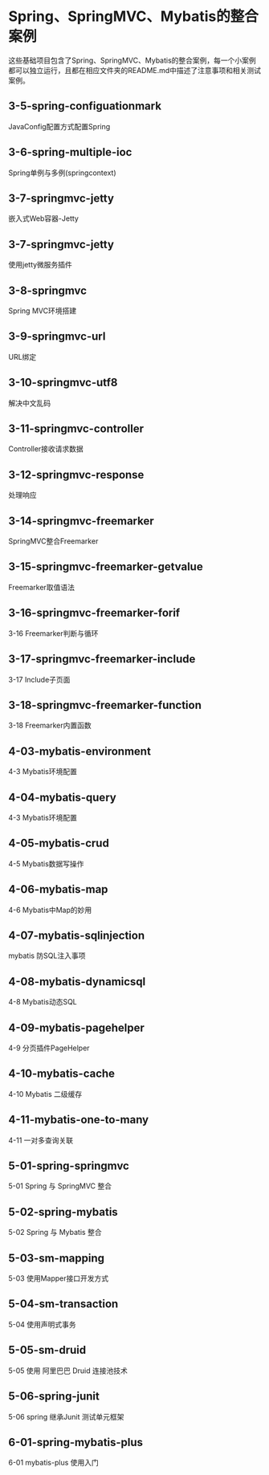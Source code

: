 # Spring、SpringMVC、Mybatis的整合案例

这些基础项目包含了Spring、SpringMVC、Mybatis的整合案例，每一个小案例都可以独立运行，且都在相应文件夹的README.md中描述了注意事项和相关测试案例。

## 3-5-spring-configuationmark
  JavaConfig配置方式配置Spring

## 3-6-spring-multiple-ioc
  Spring单例与多例(springcontext)  
  

## 3-7-springmvc-jetty
  嵌入式Web容器-Jetty
  

## 3-7-springmvc-jetty
  使用jetty微服务插件
    
## 3-8-springmvc
  Spring MVC环境搭建
  
## 3-9-springmvc-url
  URL绑定

## 3-10-springmvc-utf8 
  解决中文乱码

## 3-11-springmvc-controller
  Controller接收请求数据

## 3-12-springmvc-response
  处理响应


## 3-14-springmvc-freemarker
  SpringMVC整合Freemarker 


## 3-15-springmvc-freemarker-getvalue
  Freemarker取值语法
  

## 3-16-springmvc-freemarker-forif
  3-16 Freemarker判断与循环

## 3-17-springmvc-freemarker-include
  3-17 Include子页面

## 3-18-springmvc-freemarker-function
  3-18 Freemarker内置函数


## 4-03-mybatis-environment
  4-3 Mybatis环境配置

## 4-04-mybatis-query
  4-3 Mybatis环境配置

## 4-05-mybatis-crud
  4-5 Mybatis数据写操作


## 4-06-mybatis-map
  4-6 Mybatis中Map的妙用


## 4-07-mybatis-sqlinjection
  mybatis 防SQL注入事项
  

## 4-08-mybatis-dynamicsql
  4-8 Mybatis动态SQL


## 4-09-mybatis-pagehelper
  4-9 分页插件PageHelper


## 4-10-mybatis-cache
  4-10 Mybatis 二级缓存


## 4-11-mybatis-one-to-many
  4-11 一对多查询关联  
  
## 5-01-spring-springmvc
  5-01 Spring 与 SpringMVC 整合

## 5-02-spring-mybatis
  5-02 Spring 与 Mybatis 整合

## 5-03-sm-mapping
  5-03 使用Mapper接口开发方式

## 5-04-sm-transaction
  5-04 使用声明式事务

## 5-05-sm-druid
  5-05 使用 阿里巴巴 Druid 连接池技术

## 5-06-spring-junit
  5-06 spring 继承Junit 测试单元框架


## 6-01-spring-mybatis-plus
  6-01 mybatis-plus 使用入门
  
  



  
  
  
  
